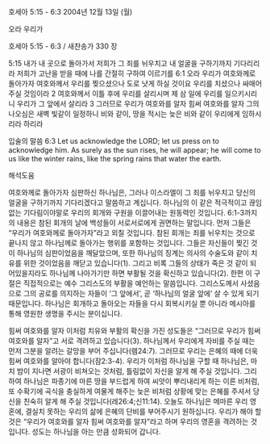 호세아 5:15 - 6:3 
2004년 12월 13일 (월)

오라 우리가



호세아 5:15 - 6:3 / 새찬송가 330 장


5:15 내가 내 곳으로 돌아가서 저희가 그 죄를 뉘우치고 내 얼굴을 구하기까지 기다리리라 저희가 고난을 받을 때에 나를 간절히 구하여 이르기를 
6:1 오라 우리가 여호와께로 돌아가자 여호와께서 우리를 찢으셨으나 도로 낫게 하실 것이요 우리를 치셨으나 싸매어 주실 것임이라 2 여호와께서 이틀 후에 우리를 살리시며 제 삼 일에 우리를 일으키시리니 우리가 그 앞에서 살리라 3 그러므로 우리가 여호와를 알자 힘써 여호와를 알자 그의 나오심은 새벽 빛같이 일정하니 비와 같이, 땅을 적시는 늦은 비와 같이 우리에게 임하시리라 하리라

입술의 말씀
6:3 Let us acknowledge the LORD; let us press on to acknowledge him. As surely as the sun rises, he will appear; he will come to us like the winter rains, like the spring rains that water the earth.

해석도움





여호와께로 돌아가자
심판하신 하나님은, 그러나 이스라엘이 그 죄를 뉘우치고 당신의 얼굴을 구하기까지 기다리겠다고 말씀하고 계십니다. 하나님의 이 같은 적극적이고 끊임없는 기다림이야말로 우리의 회개와 구원을 이끌어내는 원동력인 것입니다. 6:1-3까지의 내용은 참된 회개의 날에 백성들이 서로서로에게 권면하는 말입니다. 먼저 그들은 “우리가 여호와께로 돌아가자”라고 외칠 것입니다. 참된 회개는 죄를 뉘우치는 것으로 끝나지 않고 하나님께로 돌아가는 행위를 포함하는 것입니다. 그들은 자신들이 찢긴 것이 하나님의 심판이었음을 깨달았으며, 또한 하나님의 징계는 의사의 수술도와 같이 치유를 위한 것이었음을 깨닫고 있습니다(1). 그리고 비록 그들의 상태가 죽은 것 같이 되어있을지라도 하나님께 나아가기만 하면 부활될 것을 확신하고 있습니다(2). 한편 이 구절은 직접적으로는 예수 그리스도의 부활을 예언하는 말씀입니다. 그리스도께서 사셨음으로 그의 공로를 의지하는 자들이 ‘그 앞에서’, 곧 ‘하나님의 얼굴 앞에’ 살 수 있게 되기 때문입니다. 하나님은 회개하고 돌아오는 자들을 다시 회복시키실 뿐 아니라 메시아를 통해 영원한 생명을 주시는 분이십니다. 

힘써 여호와를 알자
이처럼 치유와 부활의 확신을 가진 성도들은 “그러므로 우리가 힘써 여호와를 알자”고 서로 격려하고 있습니다(3). 하나님께서 우리에게 자비를 주실 때는 먼저 그분을 알려는 갈망을 부어 주십니다(렘24:7). 그러므로 우리는 은혜의 때에 더욱 힘써 여호와를 알아야 합니다(잠2:3-4). 우리가 이처럼 하나님을 구할 때 하나님은, 마치 밤이 지나면 서광이 비쳐오는 것처럼, 틀림없이 자신을 알게 해 주실 것입니다. 그리하여 하나님은 파종기에 마른 땅을 부드럽게 하여 씨앗이 뿌리내리게 하는 이른 비처럼, 또 수확기에 곡식을 충실하게 여물게 해주는 늦은 비처럼 상황에 맞는 은혜를 주셔서 당신을 친숙히 알게 해 주실 것입니다(레26:4;신11:14). 오늘도 하나님은 메마른 우리 영혼에, 결실치 못하는 우리의 삶에 은혜의 단비를 부어주시기 원하십니다. 우리가 해야 할 것은 “우리가 여호와를 알자 힘써 여호와를 알자”라고 하며 우리의 영혼을 격려하는 것입니다. 성도는 하나님을 아는 만큼 성화되어 갑니다.